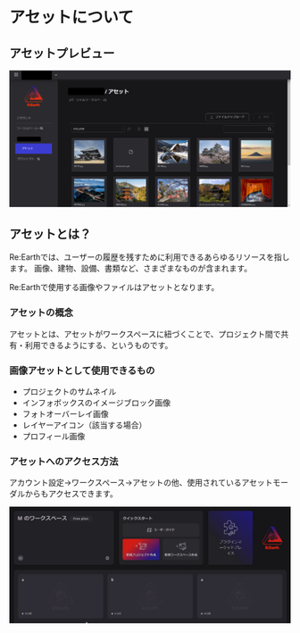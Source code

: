 # アセットについて

## アセットプレビュー

![2023-05-15_01h05_05.png](%E3%82%A2%E3%82%BB%E3%83%83%E3%83%88%E3%81%AB%E3%81%A4%E3%81%84%E3%81%A6%203a739be11b984d5ebbfc958229ed075c/2023-05-15_01h05_05.png)

## アセットとは？

Re:Earthでは、ユーザーの履歴を残すために利用できるあらゆるリソースを指します。
画像、建物、設備、書類など、さまざまなものが含まれます。

Re:Earthで使用する画像やファイルはアセットとなります。

### アセットの概念

アセットとは、アセットがワークスペースに紐づくことで、プロジェクト間で共有・利用できるようにする、というものです。

### 画像アセットとして使用できるもの

- プロジェクトのサムネイル
- インフォボックスのイメージブロック画像
- フォトオーバーレイ画像
- レイヤーアイコン（該当する場合）
- プロフィール画像

### アセットへのアクセス方法

アカウント設定→ワークスペース→アセットの他、使用されているアセットモーダルからもアクセスできます。

![2023-05-15_01h13_48.gif](%E3%82%A2%E3%82%BB%E3%83%83%E3%83%88%E3%81%AB%E3%81%A4%E3%81%84%E3%81%A6%203a739be11b984d5ebbfc958229ed075c/2023-05-15_01h13_48.gif)
    
